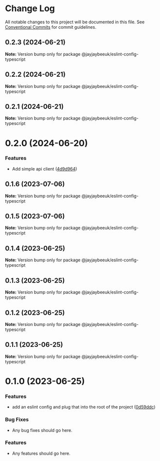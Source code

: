 # Change Log

All notable changes to this project will be documented in this file.
See [Conventional Commits](https://conventionalcommits.org) for commit guidelines.

## 0.2.3 (2024-06-21)

**Note:** Version bump only for package @jayjaybeeuk/eslint-config-typescript

## 0.2.2 (2024-06-21)

**Note:** Version bump only for package @jayjaybeeuk/eslint-config-typescript

## 0.2.1 (2024-06-21)

**Note:** Version bump only for package @jayjaybeeuk/eslint-config-typescript

# 0.2.0 (2024-06-20)

### Features

- Add simple api client ([4d9d964](https://github.com/jayjaybeeuk/utils/commit/4d9d9640039306b6a9f71d39dd1dd209e6b45564))

## 0.1.6 (2023-07-06)

**Note:** Version bump only for package @jayjaybeeuk/eslint-config-typescript

## 0.1.5 (2023-07-06)

**Note:** Version bump only for package @jayjaybeeuk/eslint-config-typescript

## 0.1.4 (2023-06-25)

**Note:** Version bump only for package @jayjaybeeuk/eslint-config-typescript

## 0.1.3 (2023-06-25)

**Note:** Version bump only for package @jayjaybeeuk/eslint-config-typescript

## 0.1.2 (2023-06-25)

**Note:** Version bump only for package @jayjaybeeuk/eslint-config-typescript

## 0.1.1 (2023-06-25)

**Note:** Version bump only for package @jayjaybeeuk/eslint-config-typescript

# 0.1.0 (2023-06-25)

### Features

- add an eslint config and plug that into the root of the project ([0d59ddc](https://github.com/jayjaybeeuk/utils/commit/0d59ddcfec3863c28b6829bf54d9fc24acb0735d))

### Bug Fixes

- Any bug fixes should go here.

### Features

- Any features should go here.
